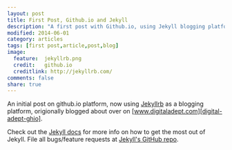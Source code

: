 ```yaml
---
layout: post
title: First Post, Github.io and Jekyll
description: "A first post with Github.io, using Jekyll blogging platform o n Github.io"
modified: 2014-06-01
category: articles
tags: [first post,article,post,blog]
image:
  feature:  jekyllrb.png
  credit:   github.io
  creditlink: http://jekyllrb.com/
comments: false
share: true
---
```


An initial post on github.io platform, now using [Jekyllrb][jekyll] as a blogging platform, origionally blogged about over on [www.digitaladept.com][digital-adept-ghio].

Check out the [Jekyll docs][jekyll] for more info on how to get the most out of Jekyll. File all bugs/feature requests at [Jekyll's GitHub repo][jekyll-gh].

 [jekyll-gh]: https://github.com/mojombo/jekyll
 [jekyll]:    http://jekyllrb.com
 [digital-adept-ghio]: http://www.digitaladept.co.uk/2014/05/moving-digital-homes-git-hub-hosting.html
